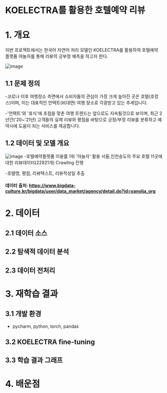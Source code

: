 #  KOELECTRA를 활용한 호텔예약 리뷰

# 1. 개요
이번 프로젝트에서는 한국어 자연어 처리 모델인 KOELECTRA를 활용하여 호텔예약 플랫품 야놀자를 통해 리뷰의 긍부정 예측을 하고자 한다.

![image](https://user-images.githubusercontent.com/90162819/158767907-6ef1ca4c-c13c-411e-b70f-f98bd8891e29.png)

## 1.1 문제 정의
-코로나 이후 여행장소 측면에서 소비자들의 관심이 가장 크게 높아진 곳은 호텔(호캉스)이며, 이는 대표적인 언택트(비대면)
여행 장소로 각광받고 있는 추세입니다.


-'언택트'와 '휴식'에 초점을 맞춘 여행 트렌드는 앞으로도 지속될것으로 보이며, 최근 2년간('20~'21년) 고객들의 실제 리뷰와
평점을 바탕으로 긍정/부정 리뷰를 분류하고 예약시에 도움이 되는 서비스를 제공합니다.

## 1.2 데이터 및 모델 개요
![image](https://user-images.githubusercontent.com/90162819/158769734-1d1b4721-0a50-4c9b-b5dc-7addcb005a7d.png)
-호텔예약플랫폼 이용률 1위 '야놀자' 활용 서울,인천송도의 주요 호텔 11곳에 대한 리뷰데이터(22921개) Crawling 진행

-호텔명, 평점, 리뷰텍스트, 리뷰작성일 추출

#### 데이터 출처: https://www.bigdata-culture.kr/bigdata/user/data_market/agency/detail.do?id=yanolja_org

# 2. 데이터
## 2.1 데이터 소스

## 2.2 탐색적 데이터 분석

## 2.3 데이터 전처리


# 3. 재학습 결과
## 3.1 개발 환경
 - pycharm, python, torch, pandas
## 3.2 KOELECTRA fine-tuning
## 3.3 학습 결과 그래프

# 4. 배운점
